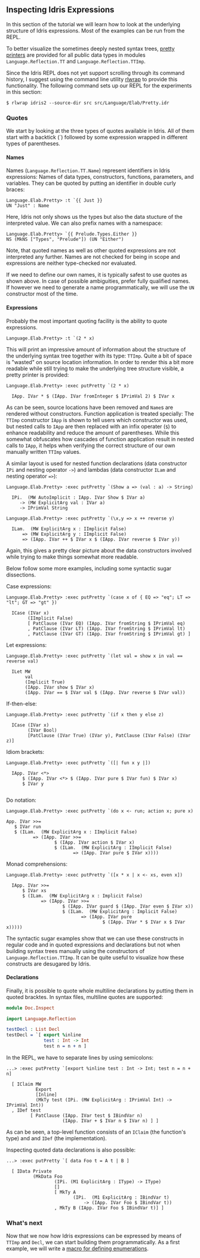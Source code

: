 ## Inspecting Idris Expressions

In this section of the tutorial we will learn how
to look at the underlying structure of Idris expressions.
Most of the examples can be run from the REPL.

To better visualize the sometimes deeply nested
syntax trees, [pretty printers](../Language/Elab/Pretty.idr)
are provided for all public
data types in modules `Language.Reflection.TT` and
`Language.Reflection.TTImp`.

Since the Idris REPL does not yet support scrolling
through its command history, I suggest using the
command line utility [rlwrap](https://github.com/hanslub42/rlwrap)
to provide this functionality. The following
command sets up our REPL for the experiments in this section:

```
$ rlwrap idris2 --source-dir src src/Language/Elab/Pretty.idr
```

### Quotes

We start by looking at the three types of quotes available
in Idris. All of them start with a backtick (\`) followed
by some expression wrapped in different types of parentheses.

#### Names
Names (`Language.Reflection.TT.Name`)
represent identifiers in Idris expressions: Names of data types,
constructors, functions, parameters, and variables.
They can be quoted by putting an identifier in double
curly braces:

```
Language.Elab.Pretty> :t `{{ Just }}
UN "Just" : Name
```

Here, Idris not only shows us the types but also the
data stucture of the interpreted value. We can also
prefix names with a namespace:

```
Language.Elab.Pretty> `{{ Prelude.Types.Either }}
NS (MkNS ["Types", "Prelude"]) (UN "Either")
```

Note, that quoted names as well as other quoted expressions
are not interpreted any further. Names are not checked for
being in scope and expressions are neither type-checked nor
evaluated.

If we need to define our own names, it is typically safest
to use quotes as shown above. In case of possible ambiguities,
prefer fully qualified names.
If however we need to generate a name programmatically, we
will use the `UN` constructor most of the time.

#### Expressions

Probably the most important quoting facility
is the ability to quote expressions.

```
Language.Elab.Pretty> :t `(2 * x)
```

This will print an impressive amount of information about the structure
of the underlying syntax tree together with its type: `TTImp`.
Quite a bit of space is "wasted" on source location
information. In order to render this a bit more readable while still
trying to make the underlying tree structure visible, a
pretty printer is provided:

```
Language.Elab.Pretty> :exec putPretty `(2 * x)

  IApp. IVar * $ (IApp. IVar fromInteger $ IPrimVal 2) $ IVar x

```

As can be seen, source locations have been removed and `Name`s
are rendered without constructors. Function application is
treated specially: The `TTImp` constructor `IApp` is shown to
tell users which constructor was used, but nested calls to `IApp`
are then replaced with an infix operater (`$`) to enhance readability
and reduce the amount of parentheses. While this somewhat obfuscates
how cascades of function application result in nested calls
to `IApp`, it helps when verifying the correct structure of our own
manually written `TTImp` values.

A similar layout is used for nested function declarations
(data constructor `IPi` and nesting operator `->`)
and lambdas (data constructor `ILam` and nesting
operator `=>`):

```
Language.Elab.Pretty> :exec putPretty `(Show a => (val : a) -> String)

  IPi.  (MW AutoImplicit : IApp. IVar Show $ IVar a)
     -> (MW ExplicitArg val : IVar a)
     -> IPrimVal String

```

```
Language.Elab.Pretty> :exec putPretty `(\x,y => x ++ reverse y)

  ILam.  (MW ExplicitArg x : IImplicit False)
      => (MW ExplicitArg y : IImplicit False)
      => (IApp. IVar ++ $ IVar x $ (IApp. IVar reverse $ IVar y))

```

Again, this gives a pretty clear picture about the data constructors
involved while trying to make things somewhat more readable.

Below follow some more examples, including some
syntactic sugar dissections.

Case expressions:

```
Language.Elab.Pretty> :exec putPretty `(case x of { EQ => "eq"; LT => "lt"; GT => "gt" })

  ICase (IVar x)
        (IImplicit False)
        [ PatClause (IVar EQ) (IApp. IVar fromString $ IPrimVal eq)
        , PatClause (IVar LT) (IApp. IVar fromString $ IPrimVal lt)
        , PatClause (IVar GT) (IApp. IVar fromString $ IPrimVal gt) ]

```

Let expressions:

```
Language.Elab.Pretty> :exec putPretty `(let val = show x in val == reverse val)

  ILet MW
       val
       (Implicit True)
       (IApp. IVar show $ IVar x)
       (IApp. IVar == $ IVar val $ (IApp. IVar reverse $ IVar val))

```

If-then-else:

```
Language.Elab.Pretty> :exec putPretty `(if x then y else z)

  ICase (IVar x)
        (IVar Bool)
        [PatClause (IVar True) (IVar y), PatClause (IVar False) (IVar z)]

```

Idiom brackets:

```
Language.Elab.Pretty> :exec putPretty `([| fun x y |])

  IApp. IVar <*>
      $ (IApp. IVar <*> $ (IApp. IVar pure $ IVar fun) $ IVar x)
      $ IVar y


```

Do notation:

```
Language.Elab.Pretty> :exec putPretty `(do x <- run; action x; pure x)

App. IVar >>=
   $ IVar run
   $ (ILam.  (MW ExplicitArg x : IImplicit False)
          => (IApp. IVar >>=
                  $ (IApp. IVar action $ IVar x)
                  $ (ILam.  (MW ExplicitArg : IImplicit False)
                         => (IApp. IVar pure $ IVar x))))

```

Monad comprehensions:

```
Language.Elab.Pretty> :exec putPretty `([x * x | x <- xs, even x])

  IApp. IVar >>=
      $ IVar xs
      $ (ILam.  (MW ExplicitArg x : Implicit False)
             => (IApp. IVar >>=
                     $ (IApp. IVar guard $ (IApp. IVar even $ IVar x))
                     $ (ILam.  (MW ExplicitArg : Implicit False)
                            => (IApp. IVar pure
                                    $ (IApp. IVar * $ IVar x $ IVar x)))))

```

The syntactic sugar examples show that we can use these
constructs in regular code and in quoted expressions and declarations
but not when building syntax trees manually using the constructors
of `Language.Reflection.TTImp`. It can be quite useful to visualize
how these constructs are desugared by Idris.

#### Declarations

Finally, it is possible to quote whole multiline declarations
by putting them in quoted bracktes. In syntax files, multiline
quotes are supported:

```idris
module Doc.Inspect

import Language.Reflection

testDecl : List Decl
testDecl = `[ export %inline
              test : Int -> Int
              test n = n + n ]
```

In the REPL, we have to separate lines by using semicolons:

```
...> :exec putPretty `[export %inline test : Int -> Int; test n = n + n]

  [ IClaim MW
           Export
           [Inline]
           (MkTy test (IPi. (MW ExplicitArg : IPrimVal Int) -> IPrimVal Int))
  , IDef test
         [ PatClause (IApp. IVar test $ IBindVar n)
                     (IApp. IVar + $ IVar n $ IVar n) ] ]

```

As can be seen, a top-level function consists of an `IClaim`
(the function's type) and and `IDef` (the implementation).

Inspecting quoted data declarations is also possible:

```
...> :exec putPretty `[ data Foo t = A t | B ]

  [ IData Private
          (MkData Foo
                  (IPi. (M1 ExplicitArg : IType) -> IType)
                  []
                  [ MkTy A
                         (IPi.  (M1 ExplicitArg : IBindVar t)
                             -> (IApp. IVar Foo $ IBindVar t))
                  , MkTy B (IApp. IVar Foo $ IBindVar t)] ]

```

### What's next

Now that we now how Idris expressions can be expressed
by means of `TTImp` and `Decl`, we can start
building them programmatically. As a first example,
we will write a [macro for defining enumerations](Enum1.md).
